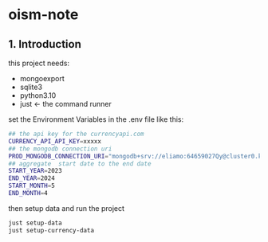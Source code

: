 # oism-note

## 1. Introduction

this project needs:

- mongoexport
- sqlite3
- python3.10
- just <- the command runner

set the Environment Variables in the .env file
like this:

```sh
## the api key for the currencyapi.com
CURRENCY_API_API_KEY=xxxxx
## the mongodb connection uri
PROD_MONGODB_CONNECTION_URI="mongodb+srv://eliamo:64659027Qy@cluster0.k6d04.mongodb.net/?authSource=admin&replicaSet=atlas-e5y1lc-shard-0&readPreference=primary&ssl=true"
## aggregate  start date to the end date
START_YEAR=2023
END_YEAR=2024
START_MONTH=5
END_MONTH=4
```

then setup data and run the project

```sh
just setup-data
just setup-currency-data
```

